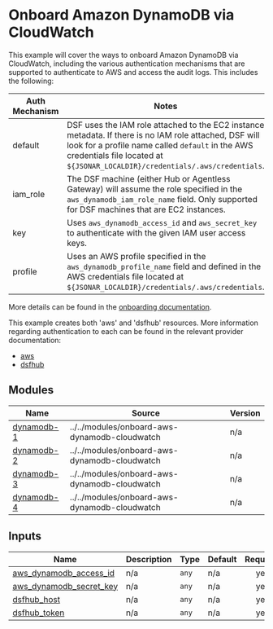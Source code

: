 # Onboard Amazon DynamoDB via CloudWatch
This example will cover the ways to onboard Amazon DynamoDB via CloudWatch, including the various authentication mechanisms that are supported to authenticate to AWS and access the audit logs. This includes the following:

| Auth Mechanism | Notes |
|----------------|-------|
| default | DSF uses the IAM role attached to the EC2 instance metadata. If there is no IAM role attached, DSF will look for a profile name called ``default`` in the AWS credentials file located at ``${JSONAR_LOCALDIR}/credentials/.aws/credentials``. |
| iam_role | The DSF machine (either Hub or Agentless Gateway) will assume the role specified in the ``aws_dynamodb_iam_role_name`` field. Only supported for DSF machines that are EC2 instances. |
| key | Uses ``aws_dynamodb_access_id`` and ``aws_secret_key`` to authenticate with the given IAM user access keys. |
| profile | Uses an AWS profile specified in the ``aws_dynamodb_profile_name`` field and defined in the AWS credentials file located at ``${JSONAR_LOCALDIR}/credentials/.aws/credentials``. | 


More details can be found in the [onboarding documentation](https://docs.imperva.com/bundle/onboarding-databases-to-sonar-reference-guide/page/Amazon-DynamoDB-Onboarding-Steps_48366959.html).

This example creates both 'aws' and 'dsfhub' resources. More information regarding authentication to each can be found in the relevant provider documentation:
- [aws](https://registry.terraform.io/providers/hashicorp/aws/latest/docs)
- [dsfhub](https://registry.terraform.io/providers/imperva/dsfhub/latest/docs)


<!-- BEGIN_TF_DOCS -->


## Modules

| Name | Source | Version |
|------|--------|---------|
| <a name="module_dynamodb-1"></a> [dynamodb-1](#module\_dynamodb-1) | ../../modules/onboard-aws-dynamodb-cloudwatch | n/a |
| <a name="module_dynamodb-2"></a> [dynamodb-2](#module\_dynamodb-2) | ../../modules/onboard-aws-dynamodb-cloudwatch | n/a |
| <a name="module_dynamodb-3"></a> [dynamodb-3](#module\_dynamodb-3) | ../../modules/onboard-aws-dynamodb-cloudwatch | n/a |
| <a name="module_dynamodb-4"></a> [dynamodb-4](#module\_dynamodb-4) | ../../modules/onboard-aws-dynamodb-cloudwatch | n/a |

## Inputs

| Name | Description | Type | Default | Required |
|------|-------------|------|---------|:--------:|
| <a name="input_aws_dynamodb_access_id"></a> [aws\_dynamodb\_access\_id](#input\_aws\_dynamodb\_access\_id) | n/a | `any` | n/a | yes |
| <a name="input_aws_dynamodb_secret_key"></a> [aws\_dynamodb\_secret\_key](#input\_aws\_dynamodb\_secret\_key) | n/a | `any` | n/a | yes |
| <a name="input_dsfhub_host"></a> [dsfhub\_host](#input\_dsfhub\_host) | n/a | `any` | n/a | yes |
| <a name="input_dsfhub_token"></a> [dsfhub\_token](#input\_dsfhub\_token) | n/a | `any` | n/a | yes |
<!-- END_TF_DOCS -->